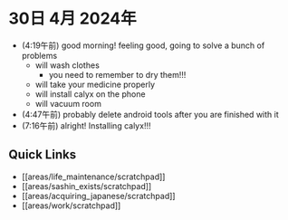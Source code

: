 # 30日 4月 2024年
- (4:19午前) good morning! feeling good, going to solve a bunch of problems
  - will wash clothes
    - you need to remember to dry them!!!
  - will take your medicine properly
  - will install calyx on the phone
  - will vacuum room
- (4:47午前) probably delete android tools after you are finished with it
- (7:16午前) alright! Installing calyx!!!


 



## Quick Links
- [[areas/life_maintenance/scratchpad]]
- [[areas/sashin_exists/scratchpad]]
- [[areas/acquiring_japanese/scratchpad]]
- [[areas/work/scratchpad]]
